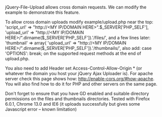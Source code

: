 jQuery-File-Upload allows cross domain requests. We can modify the example to demonstrate this feature.

To allow cross domain uploads modify example/upload.php near the top:
    'script_url' => "http://<MY IP/DOMAIN HERE>".$_SERVER['PHP_SELF'],
    'upload_url' => "http://<MY IP/DOMAIN HERE>/".dirname($_SERVER['PHP_SELF']).'/files/',
and a few lines later:
    'thumbnail' => array(
        'upload_url' => "http://<MY IP/DOMAIN HERE>/".dirname($_SERVER['PHP_SELF']).'/thumbnails/',
also add:
    case 'OPTIONS':
        break;
on the supported request methods at the end of upload.php.

You also need to add Header set Access-Control-Allow-Origin * (or whatever the domain you host your jQuery Ajax Uploader is). For apache server check this page shows how: http://enable-cors.org/#how-apache. You will also find how to do it for PHP and other servers on the same page.

Don't forget to ensure that you have GD enabled and suitable directory permissions on the files and thumbnails directories.
Tested with Firefox 6.0.1, Chrome 13.0 and IE6 (it uploads successfully but gives some Javascript error – known limitation)